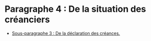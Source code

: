 # Paragraphe 4 : De la situation des créanciers

- [Sous-paragraphe 3 : De la déclaration des créances.](sous-paragraphe-3)
